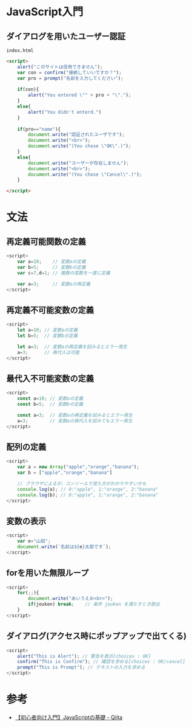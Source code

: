 # JavaScript入門

## ダイアログを用いたユーザー認証

`index.html`
```html
<script>
    alert("このサイトは信用できません");
    var con = confirm("接続していいですか？");
    var pro = prompt("名前を入力してください");
    
    if(con){
        alert("You entered \"" + pro + "\".");
    }
    else{
        alert("You didn't enterd.")
    }
    
    if(pro=="name"){
        document.write("認証されたユーザです");
        document.write("<br>");
        document.write("(You chose \"OK\".)");
    }
    else{
        document.write("ユーザーが存在しません");
        document.write("<br>");
        document.write("(You chose \"Cancel\".)");
    }

</script>
```

# 文法
## 再定義可能関数の定義

```js
<script>
    var a=10;    // 変数aの定義
    var b=5;     // 変数bの定義
    var c=7,d=1; // 複数の変数を一度に定義

    var a=3;     // 変数aの再定義
</script>
```

## 再定義不可能変数の定義

```js
<script>
    let a=10; // 変数aの定義
    let b=5;  // 変数bの定義

    let a=3;  // 変数aの再定義を試みるとエラー発生
    a=3;      // 再代入は可能
</script>
```

## 最代入不可能変数の定義

```js
<script>
    const a=10; // 変数aの定義
    const b=5;  // 変数bの定義

    const a=3;  // 変数aの再定義を試みるとエラー発生
    a=3;        // 変数aの再代入を試みてもエラー発生
</script>
```

## 配列の定義

```js
<script>
    var a = new Array("apple","orange","banana");
    var b = ["apple","orange","banana"] 

    // ブラウザによるが，コンソールで見た方がわかりやすいかも
    console.log(a); // 0:"apple", 1:"orange", 2:"banana"
    console.log(b); // 0:"apple", 1:"orange", 2:"banana"
</script>
```

## 変数の表示

```js
<script>
    var e="山田";
    document.write(`名前は${e}太郎です`);
</script>
```

## forを用いた無限ループ

```js
<script>
    for(;;){
        document.write("あいうえお<br>");
        if(jouken) break;    // 条件 jouken を満たすとき脱出
    }
</script>
```

## ダイアログ(アクセス時にポップアップで出てくる)

```js
<script>
    alert("This is Alert"); // 警告を表示[choices : OK]
    confirm("This is Confirm"); // 確認を求める[choices : OK/cancel]
    prompt("This is Prompt"); // テキストの入力を求める
</script>
```

# 参考

- [【初心者向け入門】JavaScriptの基礎 - Qiita](https://qiita.com/ab-boy_ringo/items/23f60e051e3022f2a599)